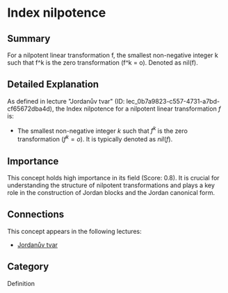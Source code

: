 # Index nilpotence

## Summary
For a nilpotent linear transformation f, the smallest non-negative integer k such that f^k is the zero transformation (f^k = o). Denoted as nil(f).

## Detailed Explanation
As defined in lecture "Jordanův tvar" (ID: lec_0b7a9823-c557-4731-a7bd-cf65672dba4d), the Index nilpotence for a nilpotent linear transformation $f$ is:
*   The smallest non-negative integer $k$ such that $f^k$ is the zero transformation ($f^k = o$). It is typically denoted as $nil(f)$.

## Importance
This concept holds high importance in its field (Score: 0.8). It is crucial for understanding the structure of nilpotent transformations and plays a key role in the construction of Jordan blocks and the Jordan canonical form.

## Connections
This concept appears in the following lectures:
*   [Jordanův tvar](lec_0b7a9823-c557-4731-a7bd-cf65672dba4d)

## Category
Definition